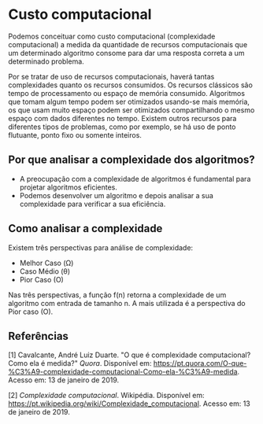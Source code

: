﻿# Custo computacional

Podemos conceituar como custo computacional (complexidade computacional) a medida da quantidade de recursos computacionais que um determinado algoritmo consome para dar uma resposta correta a um determinado problema. 

Por se tratar de uso de recursos computacionais, haverá tantas complexidades quanto os recursos consumidos. Os recursos clássicos são tempo de processamento ou espaço de memória consumido. Algoritmos que tomam algum tempo podem ser otimizados usando-se mais memória, os que usam muito espaço podem ser otimizados compartilhando o mesmo espaço com dados diferentes no tempo. Existem outros recursos para diferentes tipos de problemas, como por exemplo, se há uso de ponto flutuante, ponto fixo ou somente inteiros. 


## Por que analisar a complexidade dos algoritmos?

 - A preocupação com a complexidade de algoritmos é fundamental para projetar algoritmos eficientes. 
 - Podemos desenvolver um algoritmo e depois analisar a sua complexidade para verificar a sua eficiência. 

## Como analisar a complexidade

Existem três perspectivas para análise de complexidade:

 - Melhor Caso (Ω)
 -  Caso Médio (θ)
 -  Pior Caso (O)

Nas três perspectivas, a função f(n) retorna a
complexidade de um algoritmo com entrada de
tamanho n.
A mais utilizada é a perspectiva do Pior caso (O).

## Referências

 
[1] Cavalcante, André Luiz Duarte. "O que é complexidade computacional? Como ela é medida?" *Quora*. Disponível em: <https://pt.quora.com/O-que-%C3%A9-complexidade-computacional-Como-ela-%C3%A9-medida>. Acesso em: 13 de janeiro de 2019.

[2] *Complexidade computacional*. Wikipédia. Disponível em: <https://pt.wikipedia.org/wiki/Complexidade_computacional>. Acesso em: 13 de janeiro de 2019.
